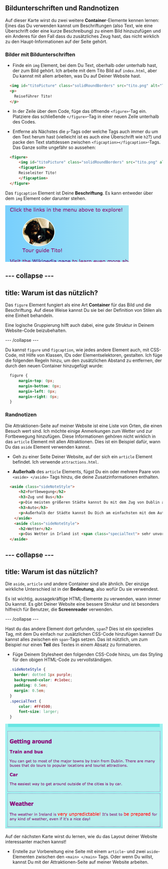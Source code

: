 ## Bildunterschriften und Randnotizen

Auf dieser Karte wirst du zwei weitere **Container**-Elemente kennen lernen: Eines das Du verwenden kannst um Beschriftungen (also Text, wie eine Überschrift oder eine kurze Beschreibung) zu einem Bild hinzuzufügen und ein Anderes für den Fall dass du zusätzliches Zeug hast, das nicht wirklich zu den Haupt-Informationen auf der Seite gehört.

### Bilder mit Bildunterschriften

+ Finde ein `img` Element, bei dem Du Text, oberhalb oder unterhalb hast, der zum Bild gehört. Ich arbeite mit dem Tito Bild auf `index.html`, aber Du kannst mit allem arbeiten, was Du auf Deiner Website hast. 

```html
  <img id="titoPicture" class="solidRoundBorders" src="tito.png" alt="Tito der Hund" />          
  <p>
    Reiseführer Tito!
  </p>
```

+ In der Zeile über dem Code, füge das öffnende `<figure>`-Tag ein. Platziere das schließende `</figure>`-Tag in einer neuen Zeile unterhalb des Codes.

+ Entferne als Nächstes die `p`-Tags oder welche Tags auch immer du um den Text herum hast (vielleicht ist es auch eine Überschrift wie `h2`?) und packe den Text stattdessen zwischen `<figcaption></figcaption>`-Tags. Das Ganze sollte ungefähr so aussehen:

```html
  <figure>
      <img id="titoPicture" class="solidRoundBorders" src="tito.png" alt="Tito der Hund" />          
      <figcaption>
      Reiseleiter Tito!
      </figcaption>
  </figure>
```

Das `figcaption` Element ist Deine **Beschriftung**. Es kann entweder über dem `img` Element oder darunter stehen.

![Bild von Tito mit Bildunterschrift](images/figureAndCaption.png)

## \--- collapse \---

## title: Warum ist das nützlich?

Das `figure` Element fungiert als eine Art **Container** für das Bild und die Beschriftung. Auf diese Weise kannst Du sie bei der Definition von Stilen als eine Einheit behandeln.

Eine logische Gruppierung hilft auch dabei, eine gute Struktur in Deinem Website-Code beizubehalten.

\--- /collapse \---

Du kannst `figure` und `figcaption`, wie jedes andere Element auch, mit CSS-Code, mit Hilfe von Klassen, IDs oder Elementselektoren, gestalten. Ich füge die folgenden Regeln hinzu, um den zusätzlichen Abstand zu entfernen, der durch den neuen Container hinzugefügt wurde:

```css
  figure { 
      margin-top: 0px;
      margin-bottom: 0px;
      margin-left: 0px;
      margin-right: 0px;
  }
```

### Randnotizen

Die Attraktionen-Seite auf meiner Website ist eine Liste von Orten, die einen Besuch wert sind. Ich möchte einige Anmerkungen zum Wetter und zur Fortbewegung hinzufügen. Diese Informationen gehören nicht wirklich in das `article` Element mit allen Attraktionen. Dies ist ein Beispiel dafür, wann Du das `aside` Element verwenden kannst.

+ Geh zu einer Seite Deiner Website, auf der sich ein `article` Element befindet. Ich verwende `attractions.html`.

+ **Außerhalb** des `article` Elements, fügst Du ein oder mehrere Paare von `<aside> </aside>` Tags hinzu, die deine Zusatzinformationen enthalten.

```html
  <aside class="sideNoteStyle">
      <h2>Fortbewegung</h2>
      <h3>Zug und Bus</h3>
      <p>Die meisten größeren Städte kannst Du mit dem Zug von Dublin aus erreichen. Es gibt viele Busse, die Touren zu beliebten Orten und Sehenswürdigkeiten anbieten..</p>
      <h3>Auto</h3>
      <p>Außerhalb der Städte kannst Du Dich am einfachsten mit dem Auto fortbewegen.</p>
    </aside>
    <aside class="sideNoteStyle">
      <h2>Wetter</h2>
      <p>Das Wetter in Irland ist <span class="specialText"> sehr unvorhersehbar! </span> Am besten ist es wenn man auf jedes Wetter <span class="specialText">vorbereitet ist</span>, selbst an einem schönen Tag!</p>
  </aside>
```

## \--- collapse \---

## title: Warum ist das nützlich?

Die `aside`, `article` und andere Container sind alle ähnlich. Der einzige wirkliche Unterschied ist in der **Bedeutung**, also wofür Du sie verwendest.

Es ist wichtig, aussagekräftige HTML-Elemente zu verwenden, wann immer Du kannst. Es gibt Deiner Website eine bessere Struktur und ist besonders hilfreich für Benutzer, die **Screenreader** verwenden.

\--- /collapse \---

Hast du das andere Element dort gefunden, `span`? Dies ist ein spezielles Tag, mit dem Du einfach nur zusätzlichen CSS-Code hinzufügen kannst! Du kannst alles zwischen ein `span`-Tags setzen. Das ist nützlich, um zum Beispiel nur einen **Teil** des Textes in einem Absatz zu formatieren.

+ Füge Deinem Stylesheet den folgenden CSS-Code hinzu, um das Styling für den obigen HTML-Code zu vervollständigen.

```css
  .sideNoteStyle {
    border: dotted 1px purple;
    background-color: #c1ebec;
    padding: 0.5em;
    margin: 0.5em;
  }
  .specialText {
      color: #FF4500;
      font-size: larger;
  }
```

![Zusätzliche Notizen mit eigenem Styling](images/asidesStyled.png)

Auf der nächsten Karte wirst du lernen, wie du das Layout deiner Website interessanter machen kannst!

+ Erstelle zur Vorbereitung eine Seite mit einem `article`- und zwei `aside`-Elementen zwischen den `<main> </main>` Tags. Oder wenn Du willst, kannst Du mit der Attraktionen-Seite auf meiner Website arbeiten.